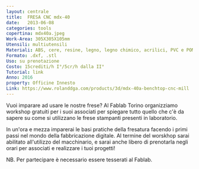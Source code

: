 ```yaml
---
layout: centrale
title:  FRESA CNC mdx-40
date:   2013-06-08
categories: tools
copertina: mdx40a.jpeg
Work-Area: 305X305X105mm
Utensili: multiutensili
Materiali: ABS, cere, resine, legno, legno chimico, acrilici, PVC e POM
Formato: .dxf, .stl
Uso: su prenotazione
Costo: 15crediti/h I°/5cr/h dalla II°
Tutorial: link
Anno: 2016
property: Officine Innesto
Link: https://www.rolanddga.com/products/3d/mdx-40a-benchtop-cnc-mill
---
```


Vuoi imparare ad usare le nostre frese? Al Fablab Torino organizziamo workshop gratuiti per i suoi associati per spiegare tutto quello che c'è da sapere su come si utilizzano le frese stampanti presenti in laboratorio.
<!--more-->
In un'ora e mezza imparerai le basi pratiche della fresatura facendo i primi passi nel mondo della fabbricazione digitale. Al termine del worskhop sarai abilitato all'utilizzo del macchinario, e sarai anche libero di prenotarla negli orari per associati e realizzare i tuoi progetti!

NB. Per partecipare è necessario essere tesserati al Fablab.
